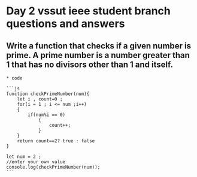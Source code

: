 # Day 2 vssut ieee student branch questions and answers 

## Write a function that checks if a given number is prime. A prime number is a number greater than 1 that has no divisors other than 1 and itself. 
    * code  
 
    ```js
    function checkPrimeNumber(num){
        let i , count=0 ;
        for(i = 1 ; i <= num ;i++)        
        {
            if(num%i == 0)
                {
                    count++;
                }
        }
        return count==2? true : false
    }
    
    let num = 2 ; 
    //enter your own value 
    console.log(checkPrimeNumber(num));
    ```
